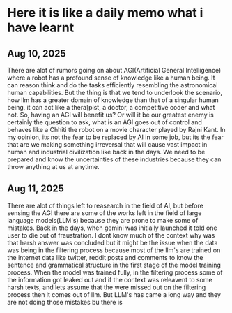 # Here it is like a daily memo what i have learnt 
## Aug 10, 2025
There are alot of rumors going on about AGI(Artificial General Intelligence) where a robot has a profound sense of knowledge like a human being. It can reason think and do the tasks efficiently resembling the astronomical human capabilities. But the thing is that we tend to underlook the scenario, how llm has a greater domain of knowledge than that of a singular human being, it can act like a thera[pist, a doctor, a competitive coder and what not. So, having an AGI will benefit us? Or will it be our greatest enemy is certainly the question to ask, what is an AGI goes out of control and behaves like a Chhiti the robot on a movie character played by Rajni Kant. In my opinion, its not the fear to be replaced by AI in some job, but its the fear that are we making something irreversal that will cause vast impact in human and industrial civilization like back in the days. We need to be prepared and know the uncertainties of these industries because they can throw anything at us at anytime.

## Aug 11, 2025
There are alot of things left to reasearch in the field of AI, but before sensing the AGI there are some of the works left in the field of large language models(LLM's) because they are prone to make some of mistakes. Back in the days, when gemini was initially launched it told one user to die out of fraustration. I dont know much of the context why was that harsh answer was concluded but it might be the issue when the data was being in the filtering process because most of the llm's are trained on the internet data like twitter, reddit posts and comments to know the sentence and grammatical structure in the first stage of the model training process. When the model was trained fully, in the filtering process some of the information got leaked out and if the context was releavent to some harsh texts, and lets assume that the were missed out on the filtering process then it comes out of llm. But LLM's has came a long way and they are not doing those mistakes bu there is 
